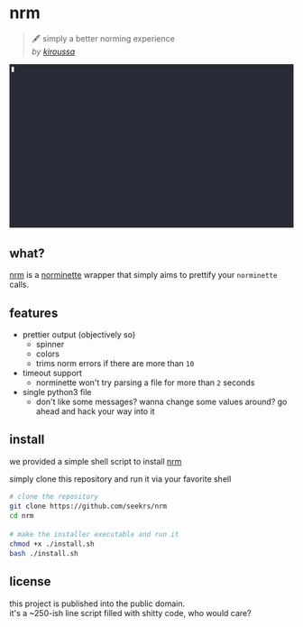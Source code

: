 # nrm

> 🖋️ simply a better norming experience  
> *by [kiroussa](https://profile.intra.42.fr/users/kiroussa)*

![An asciinema rendered GIF of the program being run.](./demo.gif)

## what?

[nrm](https://github.com/seekrs/nrm) is a [norminette](https://github.com/42School/norminette/tree/master/norminette) wrapper that simply aims to prettify your `norminette` calls.

## features

- prettier output (objectively so)
  - spinner
  - colors
  - trims norm errors if there are more than `10`
- timeout support
  - norminette won't try parsing a file for more than `2` seconds
- single python3 file
  - don't like some messages? wanna change some values around? go ahead and hack your way into it

## install

we provided a simple shell script to install [nrm](https://github.com/seekrs/nrm)

simply clone this repository and run it via your favorite shell
```bash
# clone the repository
git clone https://github.com/seekrs/nrm
cd nrm

# make the installer executable and run it
chmod +x ./install.sh
bash ./install.sh
```

## license

this project is published into the public domain.  
it's a ~250-ish line script filled with shitty code, who would care?
